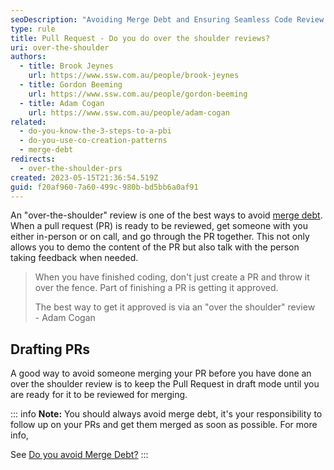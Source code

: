 ```yaml
---
seoDescription: "Avoiding Merge Debt and Ensuring Seamless Code Review with Over-the-Shoulder Reviews"
type: rule
title: Pull Request - Do you do over the shoulder reviews?
uri: over-the-shoulder
authors:
  - title: Brook Jeynes
    url: https://www.ssw.com.au/people/brook-jeynes
  - title: Gordon Beeming
    url: https://www.ssw.com.au/people/gordon-beeming
  - title: Adam Cogan
    url: https://www.ssw.com.au/people/adam-cogan
related:
  - do-you-know-the-3-steps-to-a-pbi
  - do-you-use-co-creation-patterns
  - merge-debt
redirects:
  - over-the-shoulder-prs
created: 2023-05-15T21:36:54.519Z
guid: f20af960-7a60-499c-980b-bd5bb6a0af91
---
```


An "over-the-shoulder" review is one of the best ways to avoid [merge debt](/merge-debt). When a pull request (PR) is ready to be reviewed, get someone with you either in-person or on call, and go through the PR together. This not only allows you to demo the content of the PR but also talk with the person taking feedback when needed.

> When you have finished coding, don't just create a PR and throw it over the fence. Part of finishing a PR is getting it approved. 
> 
> The best way to get it approved is via an "over the shoulder" review  
>                                   - Adam Cogan

## Drafting PRs

A good way to avoid someone merging your PR before you have done an over the shoulder review is to keep the Pull Request in draft mode until you are ready for it to be reviewed for merging.


::: info
**Note:** You should always avoid merge debt, it's your responsibility to follow up on your PRs and get them merged as soon as possible. For more info,

See [Do you avoid Merge Debt?](/merge-debt/)
:::

